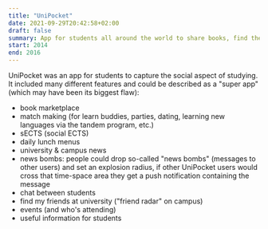 ```yaml
---
title: "UniPocket"
date: 2021-09-29T20:42:58+02:00
draft: false
summary: App for students all around the world to share books, find the best lunch deals and much more.
start: 2014
end: 2016
---
```


UniPocket was an app for students to capture the social aspect of studying. It included many different features and could be described as a "super app" (which may have been its biggest flaw):

- book marketplace
- match making (for learn buddies, parties, dating, learning new languages via the tandem program, etc.)
- sECTS (social ECTS)
- daily lunch menus
- university & campus news
- news bombs: people could drop so-called "news bombs" (messages to other users) and set an explosion radius, if other UniPocket users would cross that time-space area they get a push notification containing the message
- chat between students
- find my friends at university ("friend radar" on campus)
- events (and who's attending)
- useful information for students


